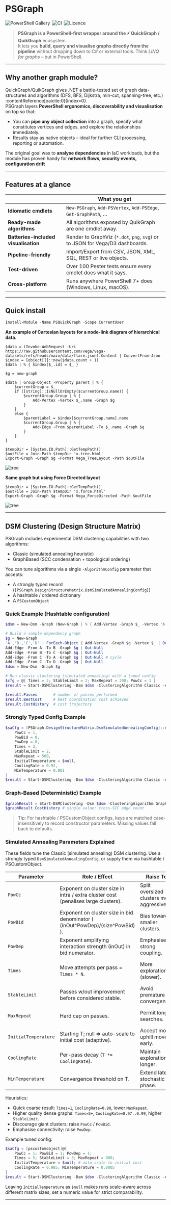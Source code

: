 # PSGraph

![PowerShell Gallery](https://img.shields.io/powershellgallery/v/PSQuickGraph?label=PSGallery) ![CI](https://github.com/<your-org>/PSGraph/actions/workflows/ci.yml/badge.svg) ![Licence](https://img.shields.io/github/license/eosfor/PSGraph)

> **PSGraph is a PowerShell-first wrapper around the ⚡ QuickGraph / QuikGraph** ecosystem.  
> It lets you **build, query and visualise graphs directly from the pipeline** without
> dropping down to C# or external tools. Think *LINQ for graphs* – but in PowerShell.

---

## Why another graph module?

QuickGraph/QuikGraph gives .NET a battle-tested set of graph data-structures and algorithms (DFS, BFS, Dijkstra, min-cut, spanning-tree, etc.) :contentReference[oaicite:0]{index=0}.  
PSGraph layers **PowerShell ergonomics, discoverability and visualisation** on top so that:

* You can **pipe any object collection** into a graph, specify what constitutes vertices
  and edges, and explore the relationships immediately.
* Results stay as native objects – ideal for further CLI
  processing, reporting or automation.

The original goal was to **analyse dependencies** in IaC workloads, but the module has proven handy for **network flows, security events, configuration drift** 

---

## Features at a glance

|                                   | What you get |
|-----------------------------------|--------------|
| **Idiomatic cmdlets**             | `New-PSGraph`, `Add-PSVertex`, `Add-PSEdge`, `Get-GraphPath`, … |
| **Ready-made algorithms**         | All algorithms exposed by QuikGraph are one cmdlet away. |
| **Batteries-included visualisation** | Render to GraphViz (`*.dot`, `png`, `svg`) or to JSON for Vega/D3 dashboards. |
| **Pipeline-friendly**             | Import/Export from CSV, JSON, XML, SQL, REST or live objects. |
| **Test-driven**                   | Over 100 Pester tests ensure every cmdlet does what it says. |
| **Cross-platform**                | Runs anywhere PowerShell 7+ does (Windows, Linux, macOS). |

---

## Quick install

```powershell
Install-Module -Name PSQuickGraph -Scope CurrentUser
```

**An example of Cartesian layouts for a node-link diagram of hierarchical data.**

```pwsh
$data = (Invoke-WebRequest -Uri https://raw.githubusercontent.com/vega/vega-datasets/refs/heads/main/data/flare.json).Content | ConvertFrom-Json
$index = [object[]]::new($data.count + 1)
$data | % { $index[$_.id] = $_ }

$g = new-graph

$data | Group-Object -Property parent | % {
    $currentGroup = $_
    if ([string]::IsNullOrEmpty($currentGroup.name)) {
        $currentGroup.Group | % {
            Add-Vertex -Vertex $_.name -Graph $g
        }
    }
    else {
        $parentLabel = $index[$currentGroup.name].name
        $currentGroup.Group | % {
            Add-Edge -From $parentLabel -To $_.name -Graph $g
        }
    }
}

$tempDir = [System.IO.Path]::GetTempPath() 
$outFile = Join-Path $tempDir 'x.tree.html'
Export-Graph -Graph $g -Format Vega_TreeLayout -Path $outFile
```

![tree](docs/img/visualization-3.svg)


**Same graph but using Force Directed layout**

```pwsh
$tempDir = [System.IO.Path]::GetTempPath() 
$outFile = Join-Path $tempDir 'x.force.html'
Export-Graph -Graph $g -Format Vega_ForceDirected -Path $outFile
```

![tree](docs/img/visualization-4.svg)

---

## DSM Clustering (Design Structure Matrix)

PSGraph includes experimental DSM clustering capabilities with two algorithms:

* Classic (simulated annealing heuristic)
* GraphBased (SCC condensation + topological ordering)

You can tune algorithms via a single `-AlgorithmConfig` parameter that accepts:

* A strongly typed record (`[PSGraph.DesignStructureMatrix.DsmSimulatedAnnealingConfig]`)
* A hashtable / ordered dictionary
* A `PSCustomObject`

### Quick Example (Hashtable configuration)

```powershell
$dsm = New-Dsm -Graph (New-Graph | % { Add-Vertex -Graph $_ -Vertex 'A' }) # minimal placeholder

# Build a sample dependency graph
$g = New-Graph
'A','B','C','D' | ForEach-Object { Add-Vertex -Graph $g -Vertex $_ | Out-Null }
Add-Edge -From A -To B -Graph $g | Out-Null
Add-Edge -From B -To C -Graph $g | Out-Null
Add-Edge -From C -To A -Graph $g | Out-Null # cycle
Add-Edge -From C -To D -Graph $g | Out-Null
$dsm = New-Dsm -Graph $g

# Run classic clustering (simulated annealing) with a tuned config
$cfg = @{ Times = 2; StableLimit = 2; MaxRepeat = 200; PowCc = 1 }
$result = Start-DSMClustering -Dsm $dsm -ClusteringAlgorithm Classic -AlgorithmConfig $cfg -Detailed

$result.Passes       # number of passes performed
$result.BestCost     # best coordination cost achieved
$result.CostHistory  # cost trajectory
```

### Strongly Typed Config Example

```powershell
$saCfg = [PSGraph.DesignStructureMatrix.DsmSimulatedAnnealingConfig]::new(
    PowCc = 1,
    PowBid = 0,
    PowDep = 0,
    Times = 3,
    StableLimit = 2,
    MaxRepeat = 500,
    InitialTemperature = $null,
    CoolingRate = 0.92,
    MinTemperature = 0.001
)
$result = Start-DSMClustering -Dsm $dsm -ClusteringAlgorithm Classic -AlgorithmConfig $saCfg -Detailed
```

### Graph-Based (Deterministic) Example

```powershell
$graphResult = Start-DSMClustering -Dsm $dsm -ClusteringAlgorithm GraphBased -Detailed
$graphResult.CostHistory # single value: cross-SCC edge count
```

> Tip: For hashtable / PSCustomObject configs, keys are matched case-insensitively to record constructor parameters. Missing values fall back to defaults.

### Simulated Annealing Parameters Explained

These fields tune the Classic (simulated annealing) DSM clustering. Use a strongly typed `DsmSimulatedAnnealingConfig`, or supply them via hashtable / PSCustomObject.

| Parameter | Role / Effect | Raise To | Lower To |
|-----------|---------------|----------|----------|
| `PowCc` | Exponent on cluster size in intra / extra cluster cost (penalises large clusters). | Split oversized clusters more aggressively. | Allow larger clusters. |
| `PowBid` | Exponent on cluster size in bid denominator ( (inOut^PowDep)/(size^PowBid) ). | Bias toward smaller clusters. | Reduce size pressure. |
| `PowDep` | Exponent amplifying interaction strength (inOut) in bid numerator. | Emphasise strong coupling. | Downplay link intensity. |
| `Times` | Move attempts per pass = `Times * N`. | More exploration (slower). | Faster passes, less search. |
| `StableLimit` | Passes w/out improvement before considered stable. | Avoid premature convergence. | Stop earlier. |
| `MaxRepeat` | Hard cap on passes. | Permit longer searches. | Force early cutoff. |
| `InitialTemperature` | Starting T; null ⇒ auto-scale to initial cost (adaptive). | Accept more uphill moves early. | Greedier start. |
| `CoolingRate` | Per-pass decay (`T *= CoolingRate`). | Maintain exploration longer. | Freeze faster. |
| `MinTemperature` | Convergence threshold on T. | Extend late stochastic phase. | Terminate sooner. |

Heuristics:
* Quick coarse result: `Times=1`, `CoolingRate=0.90`, lower `MaxRepeat`.
* Higher quality dense graphs: `Times=5+`, `CoolingRate=0.97..0.99`, higher `StableLimit`.
* Discourage giant clusters: raise `PowCc` / `PowBid`.
* Emphasise connectivity: raise `PowDep`.

Example tuned config:

```powershell
$saCfg = [pscustomobject]@{
    PowCc = 1; PowBid = 1; PowDep = 1;
    Times = 5; StableLimit = 3; MaxRepeat = 800;
    InitialTemperature = $null; # auto-scale to initial cost
    CoolingRate = 0.985; MinTemperature = 0.0005
}
$result = Start-DSMClustering -Dsm $dsm -ClusteringAlgorithm Classic -AlgorithmConfig $saCfg -Detailed
```

Leaving `InitialTemperature` as `$null` makes runs scale-aware across different matrix sizes; set a numeric value for strict comparability.

---